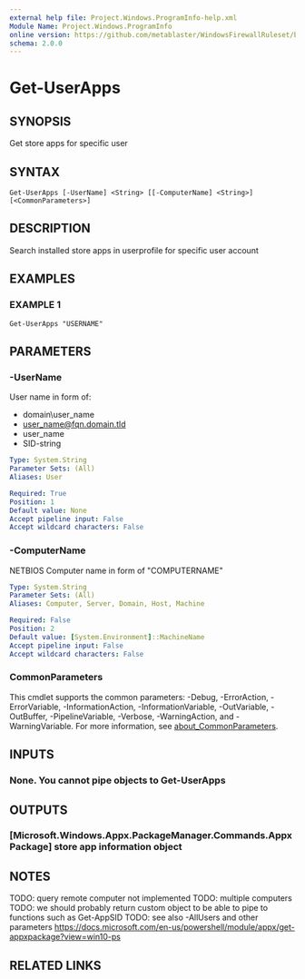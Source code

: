 ```yaml
---
external help file: Project.Windows.ProgramInfo-help.xml
Module Name: Project.Windows.ProgramInfo
online version: https://github.com/metablaster/WindowsFirewallRuleset/blob/develop/Modules/Project.Windows.ProgramInfo/Help/en-US/Get-UserApps.md
schema: 2.0.0
---
```


# Get-UserApps

## SYNOPSIS
Get store apps for specific user

## SYNTAX

```
Get-UserApps [-UserName] <String> [[-ComputerName] <String>] [<CommonParameters>]
```

## DESCRIPTION
Search installed store apps in userprofile for specific user account

## EXAMPLES

### EXAMPLE 1
```
Get-UserApps "USERNAME"
```

## PARAMETERS

### -UserName
User name in form of:
- domain\user_name
- user_name@fqn.domain.tld
- user_name
- SID-string

```yaml
Type: System.String
Parameter Sets: (All)
Aliases: User

Required: True
Position: 1
Default value: None
Accept pipeline input: False
Accept wildcard characters: False
```

### -ComputerName
NETBIOS Computer name in form of "COMPUTERNAME"

```yaml
Type: System.String
Parameter Sets: (All)
Aliases: Computer, Server, Domain, Host, Machine

Required: False
Position: 2
Default value: [System.Environment]::MachineName
Accept pipeline input: False
Accept wildcard characters: False
```

### CommonParameters
This cmdlet supports the common parameters: -Debug, -ErrorAction, -ErrorVariable, -InformationAction, -InformationVariable, -OutVariable, -OutBuffer, -PipelineVariable, -Verbose, -WarningAction, and -WarningVariable. For more information, see [about_CommonParameters](http://go.microsoft.com/fwlink/?LinkID=113216).

## INPUTS

### None. You cannot pipe objects to Get-UserApps
## OUTPUTS

### [Microsoft.Windows.Appx.PackageManager.Commands.AppxPackage] store app information object
## NOTES
TODO: query remote computer not implemented
TODO: multiple computers
TODO: we should probably return custom object to be able to pipe to functions such as Get-AppSID
TODO: see also -AllUsers and other parameters
https://docs.microsoft.com/en-us/powershell/module/appx/get-appxpackage?view=win10-ps

## RELATED LINKS
